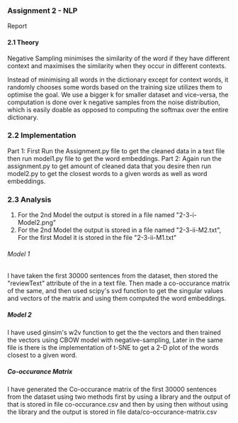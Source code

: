 ### Assignment 2 - NLP

Report 

#### 2.1 Theory

Negative Sampling minimises the similarity of the word if they have different context and maximises the similarity when they occur in different contexts.

Instead of minimising all words in the dictionary except for context words, it randomly chooses some words based on the training size utilizes them to optimise the goal. We use a bigger k for smaller dataset and vice-versa, the computation is done over k negative samples from the noise distribution, which is easily doable as opposed to computing the softmax over the entire dictionary.

### 2.2 Implementation

Part 1: First Run the Assignment.py file to get the cleaned data in a text file then run model1.py file to get the word embeddings.
Part 2: Again run the assignment.py to get amount of cleaned data that you desire then run model2.py to get the closest words to a given words as well as word embeddings.

### 2.3 Analysis 

1. For the 2nd Model the output is stored in a file named "2-3-i-Model2.png"
2. For the 2nd Model the output is stored in a file named "2-3-ii-M2.txt", For the first Model it is stored in the file "2-3-ii-M1.txt"


###### Model 1 
I have taken the first 30000 sentences from the dataset, then stored the "reviewText" attribute of the in a text file. Then made a co-occurance matrix of the same, and then used scipy's svd function to get the singular values and vectors of the matrix and using them computed the word embeddings.

##### Model 2
I have used ginsim's w2v function to get the the vectors and then trained the vectors using CBOW model with negative-sampling, Later in the same file is there is the implementation of t-SNE to get a 2-D plot of the words closest to a given word.

##### Co-occurance Matrix
I have generated the Co-occurance matrix of the first 30000 sentences from the dataset using two methods first by using a library and the output of that is stored in file co-occurance.csv and then by using then without using the library and the output is stored in file data/co-occurance-matrix.csv